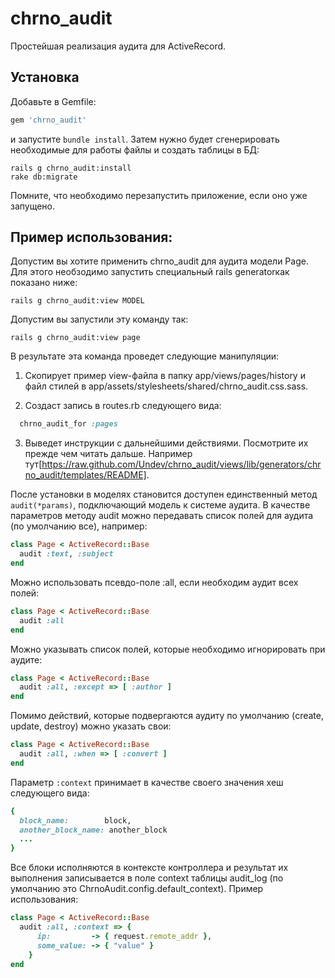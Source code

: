 # chrno_audit

Простейшая реализация аудита для ActiveRecord.

## Установка

Добавьте в Gemfile:

```ruby
gem 'chrno_audit'
```

и запустите `bundle install`. Затем нужно будет сгенерировать необходимые для работы файлы и создать таблицы в БД:

```console
rails g chrno_audit:install
rake db:migrate
```

Помните, что необходимо перезапустить приложение, если оно уже запущено.

## Пример использования:

Допустим вы хотите применить chrno_audit для аудита модели Page. Для этого необзодимо запустить специальный rails generatorкак показано ниже:

```console
rails g chrno_audit:view MODEL
```

Допустим вы запустили эту команду так:

```console
rails g chrno_audit:view page
```

В результате эта команда проведет следующие манипуляции:

1) Скопирует пример view-файла в папку app/views/pages/history и файл стилей в app/assets/stylesheets/shared/chrno_audit.css.sass.

2) Создаст запись в routes.rb следующего вида:

```ruby
  chrno_audit_for :pages
```

3) Выведет инструкции с дальнейшими действиями. Посмотрите их прежде чем читать дальше. Например тут[https://raw.github.com/Undev/chrno_audit/views/lib/generators/chrno_audit/templates/README].

После установки в моделях становится доступен единственный метод `audit(*params)`, подключающий модель к системе аудита. В качестве параметров методу audit можно передавать список полей для аудита (по умолчанию все), например:

```ruby
class Page < ActiveRecord::Base
  audit :text, :subject
end
```

Можно использовать псевдо-поле :all, если необходим аудит всех полей:

```ruby
class Page < ActiveRecord::Base
  audit :all
end
```

Можно указывать список полей, которые необходимо игнорировать при аудите:

```ruby
class Page < ActiveRecord::Base
  audit :all, :except => [ :author ]
end
```

Помимо действий, которые подвергаются аудиту по умолчанию (create, update, destroy) можно указать свои:

```ruby
class Page < ActiveRecord::Base
  audit :all, :when => [ :convert ]
end
```

Параметр `:context` принимает в качестве своего значения хеш следующего вида:

```ruby
{
  block_name:        block,
  another_block_name: another_block
  ...
}
```

Все блоки исполняются в контексте контроллера и результат их выполнения записывается в поле context таблицы audit_log (по умолчанию это ChrnoAudit.config.default_context). Пример использования:

```ruby
class Page < ActiveRecord::Base
  audit :all, :context => {
      ip:         -> { request.remote_addr },
      some_value: -> { "value" }
    }
end
```



